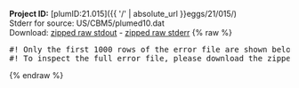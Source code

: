 **Project ID:** [plumID:21.015]({{ '/' | absolute_url }}eggs/21/015/)  
Stderr for source:  US/CBM5/plumed10.dat   
Download: [zipped raw stdout](plumed10.dat.plumed_master.stdout.txt.zip) - [zipped raw stderr](plumed10.dat.plumed_master.stderr.txt.zip) 
{% raw %}
<pre>
#! Only the first 1000 rows of the error file are shown below
#! To inspect the full error file, please download the zipped raw stderr file above
</pre>
{% endraw %}
